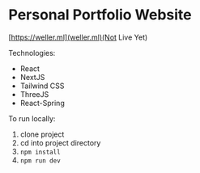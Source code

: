 # Personal Portfolio Website

[https://weller.ml](weller.ml)(Not Live Yet)  

Technologies:  
- React
- NextJS
- Tailwind CSS
- ThreeJS
- React-Spring

To run locally:  
1. clone project
2. cd into project directory
3. ```npm install```
4. ```npm run dev```
